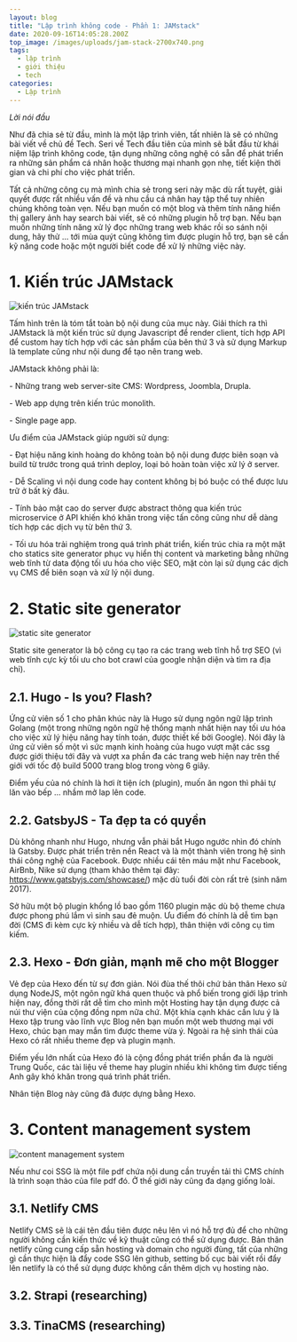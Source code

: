 ```yaml
---
layout: blog
title: "Lập trình không code - Phần 1: JAMstack"
date: 2020-09-16T14:05:28.200Z
top_image: /images/uploads/jam-stack-2700x740.png
tags:
  - lập trình
  - giới thiệu
  - tech
categories:
  - Lập trình
---
```

*Lời nói đầu*

Như đã chia sẻ từ đầu, mình là một lập trình viên, tất nhiên là sẽ có những bài viết về chủ đề Tech. Seri về Tech đầu tiên của mình sẽ bắt đầu từ khái niệm lập trình không code, tận dụng những công nghệ có sẵn để phát triển ra những sản phẩm cá nhân hoặc thương mại nhanh gọn nhẹ, tiết kiện thời gian và chi phí cho việc phát triển.

<!--more-->

Tất cả những công cụ mà mình chia sẻ trong seri này mặc dù rất tuyệt, giải quyết được rất nhiều vấn đề và nhu cầu cá nhân hay tập thể tuy nhiên chúng không toàn vẹn. Nếu bạn muốn có một blog và thêm tính năng hiển thị gallery ảnh hay search bài viết, sẽ có những plugin hỗ trợ bạn. Nếu bạn muốn những tính năng xử lý đọc những trang web khác rồi so sánh nội dung, hãy thử ... tới mùa quýt cũng không tìm được plugin hỗ trợ, bạn sẽ cần kỹ năng code hoặc một người biết code để xử lý những việc này.

# 1. Kiến trúc JAMstack

![kiến trúc JAMstack](/images/uploads/jamstack-delivers-v1.png "kiến trúc JAMstack")

Tấm hình trên là tóm tắt toàn bộ nội dung của mục này. Giải thích ra thì JAMstack là một kiến trúc sử dụng Javascript để render client, tích hợp API để custom hay tích hợp với các sản phẩm của bên thứ 3 và sử dụng Markup là template cũng như nội dung để tạo nên trang web.

JAMstack không phải là:

\- Những trang web server-site CMS: Wordpress, Joombla, Drupla.

\- Web app dựng trên kiến trúc monolith.

\- Single page app.

Ưu điểm của JAMstack giúp người sử dụng:

\- Đạt hiệu năng kinh hoàng do không toàn bộ nội dung được biên soạn và build từ trước trong quá trình deploy, loại bỏ hoàn toàn việc xử lý ở server.

\- Dễ Scaling vì nội dung code hay content không bị bó buộc có thể được lưu trữ ở bất kỳ đâu.

\- Tính bảo mật cao do server được abstract thông qua kiến trúc microservice ở API khiến khó khăn trong việc tấn công cũng như dễ dàng tích hợp các dịch vụ từ bên thứ 3.

\- Tối ưu hóa trải nghiệm trong quá trình phát triển, kiến trúc chia ra một mặt cho statics site generator phục vụ hiển thị content và marketing bằng những web tĩnh từ data động tối ưu hóa cho việc SEO, mặt còn lại sử dụng các dịch vụ CMS để biên soạn và xử lý nội dung.

# 2. Static site generator

![static site generator](/images/uploads/best-static-site-generator-2020.png "static site generator")

Static site generator là bộ công cụ tạo ra các trang web tĩnh hỗ trợ SEO (vì web tĩnh cực kỳ tối ưu cho bot crawl của google nhận diện và tìm ra địa chỉ).

## 2.1. Hugo - Is you? Flash?

Ứng cử viên số 1 cho phân khúc này là Hugo sử dụng ngôn ngữ lập trình Golang (một trong những ngôn ngữ hệ thống mạnh nhất hiện nay tối ưu hóa cho việc xử lý hiệu năng hay tính toán, được thiết kế bởi Google). Nói đây là ứng cử viên số một vì sức mạnh kinh hoàng của hugo vượt mặt các ssg được giới thiệu tới đây và vượt xa phần đa các trang web hiện nay trên thế giới với tốc độ build 5000 trang blog trong vòng 6 giây.

Điểm yếu của nó chính là hơi ít tiện ích (plugin), muốn ăn ngon thì phải tự lăn vào bếp ... nhầm mở lap lên code.

## 2.2. GatsbyJS - Ta đẹp ta có quyền

Dù không nhanh như Hugo, nhưng vẫn phải bắt Hugo ngước nhìn đó chính là Gatsby. Được phát triển trên nền React và là một thành viên trong hệ sinh thái công nghệ của Facebook. Được nhiều cái tên máu mặt như Facebook, AirBnb, Nike sử dụng (tham khảo thêm tại đây: <https://www.gatsbyjs.com/showcase/>) mặc dù tuổi đời còn rất trẻ (sinh năm 2017).

Sở hữu một bộ plugin khổng lồ bao gồm 1160 plugin mặc dù bộ theme chưa được phong phú lắm vì sinh sau đẻ muộn. Ưu điểm đó chính là dễ tìm bạn đời (CMS đi kèm cực kỳ nhiều và dễ tích hợp), thân thiện với công cụ tìm kiếm.

## 2.3. Hexo - Đơn giản, mạnh mẽ cho một Blogger

Vẻ đẹp của Hexo đến từ sự đơn giản. Nói đùa thế thôi chứ bản thân Hexo sử dụng NodeJS, một ngôn ngữ khá quen thuộc và phổ biến trong giới lập trình hiện nay, đồng thời rất dễ tìm cho mình một Hosting hay tận dụng được cả núi thư viện của cộng đồng npm nữa chứ. Một khía cạnh khác cần lưu ý là Hexo tập trung vào lĩnh vực Blog nên bạn muốn một web thương mại với Hexo, chúc bạn may mắn tìm được theme vừa ý. Ngoài ra hệ sinh thái của Hexo có rất nhiều theme đẹp và plugin mạnh.

Điểm yếu lớn nhất của Hexo đó là cộng đồng phát triển phần đa là người Trung Quốc, các tài liệu về theme hay plugin nhiều khi không tìm được tiếng Anh gây khó khăn trong quá trình phát triển.

Nhân tiện Blog này cũng đã được dựng bằng Hexo.

# 3. Content management system

![content management system](/images/uploads/headless-cms.png "content management system")

Nếu như coi SSG là một file pdf chứa nội dung cần truyền tải thì CMS chính là trình soạn thảo của file pdf đó. Ở thế giới này cũng đa dạng giống loài.

## 3.1. Netlify CMS

Netlify CMS sẽ là cái tên đầu tiên được nêu lên vì nó hỗ trợ đủ để cho những người không cần kiến thức về kỹ thuật cũng có thể sử dụng được. Bản thân netlify cũng cung cấp sẵn hosting và domain cho người đùng, tất của những gì cần thực hiện là đẩy code SSG lên github, setting bố cục bài viết rồi đẩy lên netlify là có thể sử dụng được không cần thêm dịch vụ hosting nào.

## 3.2. Strapi (researching)

## 3.3. TinaCMS (researching)